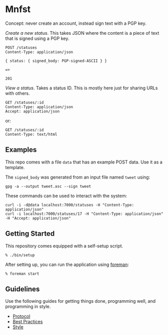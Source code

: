 Mnfst
========

Concept: never create an account, instead sign text with a PGP key.

_Create a new status_. This takes JSON where the content is a piece of
text that is signed using a PGP key.

    POST /statuses
    Content-Type: application/json

    { status: { signed_body: PGP-signed-ASCII } }

    =>

    201

_View a status_. Takes a status ID. This is mostly here just for sharing
URLs with others.

    GET /statuses/:id
    Content-Type: application/json
    Accept: application/json

or:

    GET /statuses/:id
    Content-Type: text/html

Examples
--------

This repo comes with a file `data` that has an example POST data. Use it
as a template.

The `signed_body` was generated from an input file named `tweet` using:

    gpg -a --output tweet.asc --sign tweet

These commands can be used to interact with the system:

    curl -i -d@data localhost:7000/statuses -H "Content-Type: application/json"
    curl -i localhost:7000/statuses/17 -H "Content-Type: application/json" -H "Accept: application/json"

Getting Started
---------------

This repository comes equipped with a self-setup script.

    % ./bin/setup

After setting up, you can run the application using [foreman]:

    % foreman start

[foreman]: http://ddollar.github.io/foreman/

Guidelines
----------

Use the following guides for getting things done, programming well, and
programming in style.

* [Protocol](http://github.com/thoughtbot/guides/blob/master/protocol)
* [Best Practices](http://github.com/thoughtbot/guides/blob/master/best-practices)
* [Style](http://github.com/thoughtbot/guides/blob/master/style)
